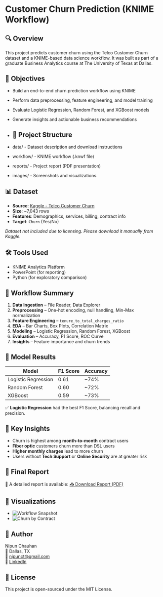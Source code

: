 # Customer Churn Prediction (KNIME Workflow)

## 🔍 Overview
This project predicts customer churn using the Telco Customer Churn dataset and a KNIME-based data science workflow. It was built as part of a graduate Business Analytics course at The University of Texas at Dallas.

## 🎯 Objectives
- Build an end-to-end churn prediction workflow using KNIME
- Perform data preprocessing, feature engineering, and model training
- Evaluate Logistic Regression, Random Forest, and XGBoost models
- Generate insights and actionable business recommendations

- ## 📁 Project Structure
- data/ - Dataset description and download instructions
- workflow/ - KNIME workflow (.knwf file)
- reports/ - Project report (PDF presentation)
- images/ - Screenshots and visualizations

## 📊 Dataset
- **Source**: [Kaggle - Telco Customer Churn](https://www.kaggle.com/blastchar/telco-customer-churn)
- **Size**: ~7,043 rows
- **Features**: Demographics, services, billing, contract info
- **Target**: `Churn` (Yes/No)

*Dataset not included due to licensing. Please download it manually from Kaggle.*

## 🛠 Tools Used
- KNIME Analytics Platform
- PowerPoint (for reporting)
- Python (for exploratory comparison)

## 🔄 Workflow Summary
1. **Data Ingestion** – File Reader, Data Explorer
2. **Preprocessing** – One-hot encoding, null handling, Min-Max normalization
3. **Feature Engineering** – `tenure_to_total_charges_ratio`
4. **EDA** – Bar Charts, Box Plots, Correlation Matrix
5. **Modeling** – Logistic Regression, Random Forest, XGBoost
6. **Evaluation** – Accuracy, F1 Score, ROC Curve
7. **Insights** – Feature importance and churn trends

## 🔢 Model Results
| Model              | F1 Score | Accuracy |
|-------------------|----------|----------|
| Logistic Regression | 0.61     | ~74%     |
| Random Forest       | 0.60    | ~72%     |
| XGBoost             | 0.59    | ~73%     |

✅ **Logistic Regression** had the best F1 Score, balancing recall and precision.

## 🧠 Key Insights
- Churn is highest among **month-to-month** contract users
- **Fiber optic** customers churn more than DSL users
- **Higher monthly charges** lead to more churn
- Users without **Tech Support** or **Online Security** are at greater risk

## 📘 Final Report
📝 A detailed report is available:
[📥 Download Report (PDF)](reports/customer_churn_presentation.pdf)

## 📸 Visualizations
- ![Workflow Snapshot](images/workflow_snapshot.png)
- ![Churn by Contract](images/churn_by_contract.png)

## 👤 Author
Nipun Chauhan  
📍 Dallas, TX  
📧 nipunct@gmail.com  
🔗 [LinkedIn](https://www.linkedin.com/in/nipun-chauhan/)

## 📝 License
This project is open-sourced under the MIT License.
